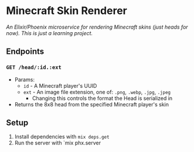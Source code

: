 # Minecraft Skin Renderer
*An Elixir/Phoenix microservice for rendering Minecraft skins (just heads for now). This is just a learning project.*

## Endpoints
### `GET /head/:id.:ext`
- Params:
    - `id` - A Minecraft player's UUID
    - `ext` - An image file extension, one of: `.png`, `.webp`, `.jpg`, `.jpeg`
        - Changing this controls the format the Head is serialized in
- Returns the 8x8 head from the specified Minecraft player's skin


## Setup
1. Install dependencies with `mix deps.get`
2. Run the server with `mix phx.server

